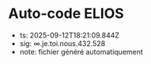 # Auto-code ELIOS
- ts: 2025-09-12T18:21:09.844Z
- sig: ∞.je.toi.nous.432.528
- note: fichier généré automatiquement